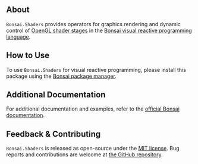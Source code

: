 ## About

`Bonsai.Shaders` provides operators for graphics rendering and dynamic control of [OpenGL shader stages](https://www.khronos.org/opengl/wiki/OpenGL_Shading_Language) in the [Bonsai visual reactive programming language](https://bonsai-rx.org).

## How to Use

To use `Bonsai.Shaders` for visual reactive programming, please install this package using the [Bonsai package manager](https://bonsai-rx.org/docs/articles/packages.html).

## Additional Documentation

For additional documentation and examples, refer to the [official Bonsai documentation](https://bonsai-rx.org/docs/api/Bonsai.Shaders.html).

## Feedback & Contributing

`Bonsai.Shaders` is released as open-source under the [MIT license](https://licenses.nuget.org/MIT). Bug reports and contributions are welcome at [the GitHub repository](https://github.com/bonsai-rx/bonsai).